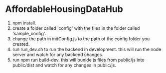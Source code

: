 # AffordableHousingDataHub

1. npm install.
2. create a folder called 'config' with the files in the folder called 'sample_config'.
3. change the path in initConfig.js to the path of the config folder you created.
4. run run_dev.sh to run the backend in development. this will run the node server and watch for any backend changes.
5. run npm run build-dev. this will bunlde js files from public/js into public/dist and watch for any changes in public/js.
